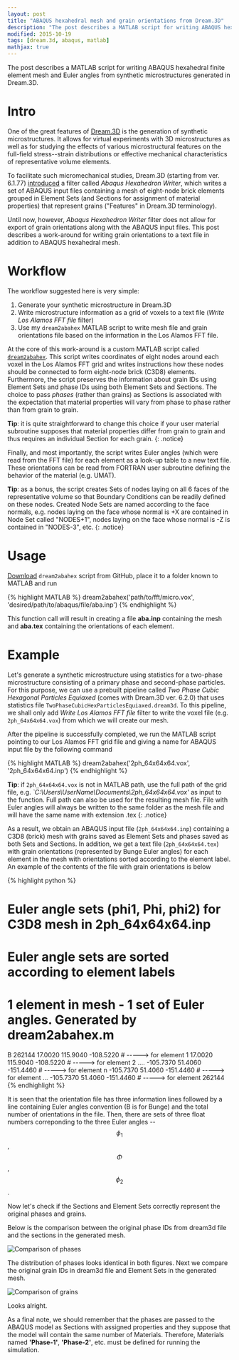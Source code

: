 ```yaml
---
layout: post
title: "ABAQUS hexahedral mesh and grain orientations from Dream.3D"
description: "The post describes a MATLAB script for writing ABAQUS hexahedral finite element mesh and Euler angles from synthetic microstructures generated in Dream.3D."
modified: 2015-10-19
tags: [dream.3d, abaqus, matlab]
mathjax: true
---
```


The post describes a MATLAB script for writing ABAQUS hexahedral finite element mesh and Euler angles from synthetic microstructures generated in Dream.3D.

# Intro

One of the great features of [Dream.3D](http://dream3d.bluequartz.net) is the generation of synthetic microstructures. It allows for virtual experiments with 3D microstructures as well as for studying the effects of various microstructural features on the full-field stress--strain distributions or effective mechanical characteristics of representative volume elements.

To facilitate such micromechanical studies, Dream.3D (starting from ver. 6.1.77) [introduced](http://dream3d.bluequartz.net/?p=481) a filter called _Abaqus Hexahedron Writer_, which writes a set of ABAQUS input files containing a mesh of eight-node brick elements grouped in Element Sets (and Sections for assignment of material properties) that represent grains ("Features" in Dream.3D terminology).

Until now, however, _Abaqus Hexahedron Writer_  filter does not allow for export of grain orientations along with the ABAQUS input files. This post describes a work-around for writing grain orientations to a text file in addition to ABAQUS hexahedral mesh.

# Workflow

The workflow suggested here is very simple:

1. Generate your synthetic microstructure in Dream.3D
2. Write microstructure information as a grid of voxels to a text file (_Write Los Alamos FFT file_ filter)
3. Use my `dream2abahex` MATLAB script to write mesh file and grain orientations file based on the information in the Los Alamos FFT file.

At the core of this work-around is a custom MATLAB script called [`dream2abahex`](https://github.com/latmarat/dream3d-converters/blob/master/dream2abahex.m). This script writes coordinates of eight nodes around each voxel in the Los Alamos FFT grid and writes instructions how these nodes should be connected to form eight-node brick (C3D8) elements. Furthermore, the script preserves the information about grain IDs using Element Sets and phase IDs using both Element Sets and Sections. The choice to pass *phases* (rather than grains) as Sections is associated with the expectation that material properties will vary from phase to phase rather than from grain to grain.

**Tip**: it is quite straightforward to change this choice if your user material subroutine supposes that material properties differ from grain to grain and thus requires an individual Section for each grain.
{: .notice}

Finally, and most importantly, the script writes Euler angles (which were read from the FFT file) for each element as a look-up table to a new text file. These orientations can be read from FORTRAN user subroutine defining the behavior of the material (e.g. UMAT).

**Tip**: as a bonus, the script creates Sets of nodes laying on all 6 faces of the representative volume so that Boundary Conditions can be readily defined on these nodes. Created Node Sets are named according to the face normals, e.g. nodes laying on the face whose normal is +X are contained in Node Set called "NODES+1", nodes laying on the face whose normal is -Z is contained in "NODES-3", etc.
{: .notice}

# Usage

[Download](https://github.com/latmarat/dream3d-converters/blob/master/dream2abahex.m) `dream2abahex` script from GitHub, place it to a folder known to MATLAB and run

{% highlight MATLAB %}
dream2abahex('path/to/fft/micro.vox', 'desired/path/to/abaqus/file/aba.inp')
{% endhighlight %}

This function call will result in creating a file **aba.inp** containing the mesh and **aba.tex** containing the orientations of each element.

# Example

Let's generate a synthetic microstructure using statistics for a two-phase microstructure consisting of a primary phase and second-phase particles. For this purpose, we can use a prebuilt pipeline called _Two Phase Cubic Hexagonal Particles Equiaxed_ (comes with Dream.3D ver. 6.2.0) that uses statistics file `TwoPhaseCubicHexParticlesEquiaxed.dream3d`. To this pipeline, we shall only add _Write Los Alamos FFT file_ filter to write the voxel file (e.g. `2ph_64x64x64.vox`) from which we will create our mesh.

After the pipeline is successfully completed, we run the MATLAB script pointing to our Los Alamos FFT grid file and giving a name for ABAQUS input file by the following command

{% highlight MATLAB %}
dream2abahex('2ph_64x64x64.vox', '2ph_64x64x64.inp')
{% endhighlight %}

**Tip**: if `2ph_64x64x64.vox` is not in MATLAB path, use the full path of the grid file, e.g. *`C:\Users\UserName\Documents\2ph_64x64x64.vox'* as input to the function. Full path can also be used for the resulting mesh file. File with Euler angles will always be written to the same folder as the mesh file and will have the same name with extension .tex
{: .notice}

As a result, we obtain an ABAQUS input file (`2ph_64x64x64.inp`) containing a C3D8 (brick) mesh with grains saved as Element Sets and phases saved as both Sets and Sections. In addition, we get a text file (`2ph_64x64x64.tex`) with grain orientations (represented by Bunge Euler angles) for each element in the mesh with orientations sorted according to the element label. An example of the contents of the file with grain orientations is below

{% highlight python %}
# Euler angle sets (phi1, Phi, phi2) for C3D8 mesh in 2ph_64x64x64.inp
# Euler angle sets are sorted according to element labels
# 1 element in mesh - 1 set of Euler angles. Generated by dream2abahex.m
B	262144
      17.0020     115.9040    -108.5220    # -----> for element 1
      17.0020     115.9040    -108.5220    # -----> for element 2
	....
    -105.7370      51.4060    -151.4460    # -----> for element n
    -105.7370      51.4060    -151.4460    # -----> for element ...
    -105.7370      51.4060    -151.4460    # -----> for element 262144
{% endhighlight %}

It is seen that the orientation file has three information lines followed by a line containing Euler angles convention (B is for Bunge) and the total number of orientations in the file. Then, there are sets of three float numbers correponding to the three Euler angles -- $$\phi_{1}$$, $$\Phi$$, $$\phi_{2}$$.

Now let's check if the Sections and Element Sets correctly represent the original phases and grains.

Below is the comparison between the original phase IDs from dream3d file and the sections in the generated mesh.

![Comparison of phases](https://farm6.staticflickr.com/5822/21680572513_8eec239e12_o_d.png)

The distribution of phases looks identical in both figures. Next we compare the original grain IDs in dream3d file and Element Sets in the generated mesh.

![Comparison of grains](https://farm6.staticflickr.com/5833/21680572773_dd4f49e150_o_d.png)

Looks alright.

As a final note, we should remember that the phases are passed to the ABAQUS model as Sections with assigned properties and they suppose that the model will contain the same number of Materials. Therefore, Materials named **'Phase-1'**, **'Phase-2'**, etc. must be defined for running the simulation.
